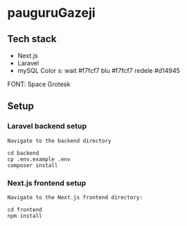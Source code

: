 # pauguruGazeji

## Tech stack     

- Next.js
- Laravel
- mySQL
Color s:
wait #f7fcf7
blu #f7fcf7
redele #d14945

FONT: Space Grotesk


## Setup     

### Laravel backend setup     

```
Navigate to the backend directory

cd backend
cp .env.example .env
composer install
```

### Next.js frontend setup

```
Navigate to the Next.js frontend directory:        

cd frontend        
npm install
```